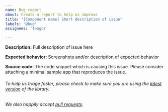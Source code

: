 ```yaml
---
name: Bug report
about: Create a report to help us improve
title: "[Component name] Short description of issue"
labels: '@bug'
assignees: 'teogor'

---
```


**Description:** Full description of issue here

**Expected behavior:** Screenshots and/or description of expected behavior

**Source code:** The code snippet which is causing this issue. Please consider attaching a minimal sample app that reproduces the issue.

###### To help us triage faster, please check to make sure you are using the [latest version](https://github.com/zeoflow/memo/releases) of the library.
###### We also happily accept [pull requests](https://github.com/zeoflow/memo/pulls).
